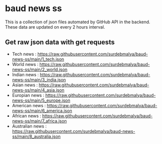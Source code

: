 # baud news ss 
This is a collection of json files automated by GitHub API in the backend. These data are updated on every 2 hours interval. 

## Get raw json data with get requests
- Tech news : https://raw.githubusercontent.com/surdebmalya/baud-news-ss/main/1_tech.json
- World news : https://raw.githubusercontent.com/surdebmalya/baud-news-ss/main/2_world.json
- Indian news : https://raw.githubusercontent.com/surdebmalya/baud-news-ss/main/3_india.json
- Asian news : https://raw.githubusercontent.com/surdebmalya/baud-news-ss/main/4_asia.json
- Europian news : https://raw.githubusercontent.com/surdebmalya/baud-news-ss/main/5_europe.json
- American news : https://raw.githubusercontent.com/surdebmalya/baud-news-ss/main/6_america.json
- African news : https://raw.githubusercontent.com/surdebmalya/baud-news-ss/main/7_africa.json
- Australian news : https://raw.githubusercontent.com/surdebmalya/baud-news-ss/main/8_australia.json
